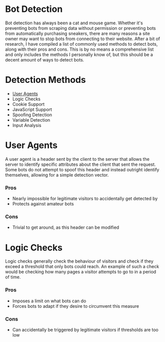 # Bot Detection
Bot detection has always been a cat and mouse game. Whether it's preventing bots from scraping data without permission or preventing bots from automatically purchasing sneakers, there are many reasons a site owner may want to stop bots from connecting to their website. After a bit of research, I have compiled a list of commonly used methods to detect bots, along with their pros and cons. This is by no means a comprehensive list and only includes the methods I personally know of, but this should be a decent amount of ways to detect bots.

# Detection Methods

 - [User Agents](#user-agents)
 - Logic Checks
 - Cookie Support
 - JavaScript Support
 - Spoofing Detection
 - Variable Detection
 - Input Analysis

# User Agents
A user agent is a header sent by the client to the server that allows the server to identify specific attributes about the client that sent the request. Some bots do not attempt to spoof this header and instead outright identify themselves, allowing for a simple detection vector.

### Pros

 - Nearly impossible for legitimate visitors to accidentally get detected by
 - Protects against amateur bots 

### Cons

 - Trivial to get around, as this header can be modified

# Logic Checks
Logic checks generally check the behaviour of visitors and check if they exceed a threshold that only bots could reach. An example of such a check would be checking how many pages a visitor attempts to go to in a period of time.

### Pros

 - Imposes a limit on what bots can do
 - Forces bots to adapt if they desire to circumvent this measure

### Cons

 - Can accidentally be triggered by legitimate visitors if thresholds are too low
